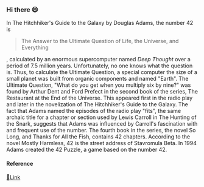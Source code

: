 ### Hi there 😄

In The Hitchhiker's Guide to the Galaxy by Douglas Adams, the number 42 is
> The Answer to the Ultimate Question of Life, the Universe, and Everything

, calculated by an enormous supercomputer named *Deep Thought* over a period of 7.5 million years. Unfortunately, no one knows what the question is. Thus, to calculate the Ultimate Question, a special computer the size of a small planet was built from organic components and named "Earth". The Ultimate Question,
"What do you get when you multiply six by nine?"
was found by Arthur Dent and Ford Prefect in the second book of the series, The Restaurant at the End of the Universe. This appeared first in the radio play and later in the novelization of The Hitchhiker's Guide to the Galaxy. The fact that Adams named the episodes of the radio play "fits", the same archaic title for a chapter or section used by Lewis Carroll in The Hunting of the Snark, suggests that Adams was influenced by Carroll's fascination with and frequent use of the number. The fourth book in the series, the novel So Long, and Thanks for All the Fish, contains 42 chapters. According to the novel Mostly Harmless, 42 is the street address of Stavromula Beta. In 1994 Adams created the 42 Puzzle, a game based on the number 42.

#### Reference
[💬Link](https://en.wikipedia.org/wiki/42_(number)#The_Hitchhiker's_Guide_to_the_Galaxy)

